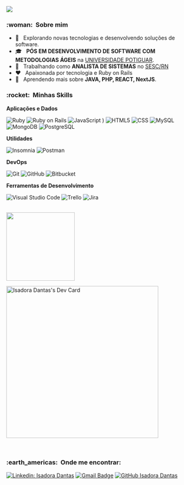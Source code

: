 
![](https://komarev.com/ghpvc/?username=devisaah&color=006bed)

<h3> :woman: &nbsp;Sobre mim </h3>

- 🤔 &nbsp; Explorando novas tecnologias e desenvolvendo soluções de software.
- 🎓 &nbsp; **PÓS EM DESENVOLVIMENTO DE SOFTWARE COM METODOLOGIAS ÁGEIS** na <a href="https://www.unp.br">UNIVERSIDADE POTIGUAR</a>.
- 💼 &nbsp; Trabalhando como **ANALISTA DE SISTEMAS** no <a href="https://sescrn.com.br">SESC/RN</a>
- ❤  &nbsp; Apaixonada por tecnologia e Ruby on Rails 
- 🌱 &nbsp; Aprendendo mais sobre **JAVA, PHP, REACT, NextJS**.

<h3> :rocket: &nbsp;Minhas Skills </h3>

**Aplicações e Dados**
  
  ![Ruby](https://img.shields.io/badge/-Ruby-333333?style=flat&logo=Ruby)
  ![Ruby on Rails](https://img.shields.io/badge/Ruby_on_Rails-333333?style=flat&logo=ruby-on-rails)
  ![JavaScript](https://img.shields.io/badge/-JavaScript-333333?style=flat&logo=javascript)
)
  ![HTML5](https://img.shields.io/badge/-HTML5-333333?style=flat&logo=HTML5)
  ![CSS](https://img.shields.io/badge/-CSS-333333?style=flat&logo=CSS3&logoColor=1572B6)
  ![MySQL](https://img.shields.io/badge/-MySQL-333333?style=flat&logo=mysql)
  ![MongoDB](https://img.shields.io/badge/-MongoDB-333333?style=flat&logo=mongodb)
  ![PostgreSQL](https://img.shields.io/badge/-PostgreSQL-333333?style=flat&logo=postgresql)

**Utilidades**

  ![Insomnia](https://img.shields.io/badge/-Insomnia-333333?style=flat&logo=insomnia)
  ![Postman](https://img.shields.io/badge/-Postman-333333?style=flat&logo=postman)

**DevOps**

  ![Git](https://img.shields.io/badge/-Git-333333?style=flat&logo=git)
  ![GitHub](https://img.shields.io/badge/-GitHub-333333?style=flat&logo=github)
  ![Bitbucket](https://img.shields.io/badge/-Bitbucket-333333?style=flat&logo=bitbucket)
  

**Ferramentas de Desenvolvimento**

  ![Visual Studio Code](https://img.shields.io/badge/-Visual%20Studio%20Code-333333?style=flat&logo=visual-studio-code&logoColor=007ACC)
  ![Trello](https://img.shields.io/badge/-Trello-333333?style=flat&logo=trello&logoColor=007ACC)
  ![Jira](https://img.shields.io/badge/-Jira-333333?style=flat&logo=jira&logoColor=007ACC)

<br/>

<a href="https://github.com/devisaah">
  <img height="180em" src="https://github-readme-stats.vercel.app/api?username=devisaah&theme=dracula&show_icons=true" />
</a>

<a href="https://app.daily.dev/isadoradantas51"><img src="https://api.daily.dev/devcards/dbda7aedcb8f4386bebbdd3275d82b59.png?r=tb8" width="400" alt="Isadora Dantas's Dev Card"/></a>


<br/>

<h3> :earth_americas: &nbsp;Onde me encontrar: </h3> 

[![Linkedin: Isadora Dantas](https://img.shields.io/badge/-devisaah-blue?style=flat-square&logo=Linkedin&logoColor=white&link=https://www.linkedin.com/in/isadoramdantas/)](https://www.linkedin.com/in/isadoramdantas/)
[![Gmail Badge](https://img.shields.io/badge/-devisaah@gmail.com-006bed?style=flat-square&logo=Gmail&logoColor=white&link=mailto:devisaah@gmail.com)](mailto:devisaah@gmail.com)
[![GitHub Isadora Dantas]( https://img.shields.io/github/followers/devisaah?label=follow&style=social)](https://github.com/devisaah)

